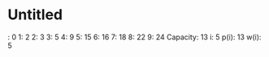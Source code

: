 # Untitled

: 0
 1: 2
 2: 3
 3: 5
 4: 9
 5: 15
 6: 16
 7: 18
 8: 22
 9: 24
Capacity: 13
i: 5
p(i): 13
w(i): 5